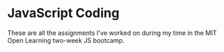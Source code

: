 # JavaScript Coding
These are all the assignments I've worked on during my time in the MIT Open Learning two-week JS bootcamp.